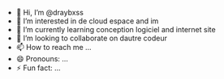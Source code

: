 - 👋 Hi, I’m @draybxss
- 👀 I’m interested in de cloud espace and im
- 🌱 I’m currently learning conception logiciel and internet site
- 💞️ I’m looking to collaborate on dautre codeur 
- 📫 How to reach me ...
- 😄 Pronouns: ...
- ⚡ Fun fact: ...

<!---
draybxss/draybxss is a ✨ special ✨ repository because its `README.md` (this file) appears on your GitHub profile.
You can click the Preview link to take a look at your changes.
--->
